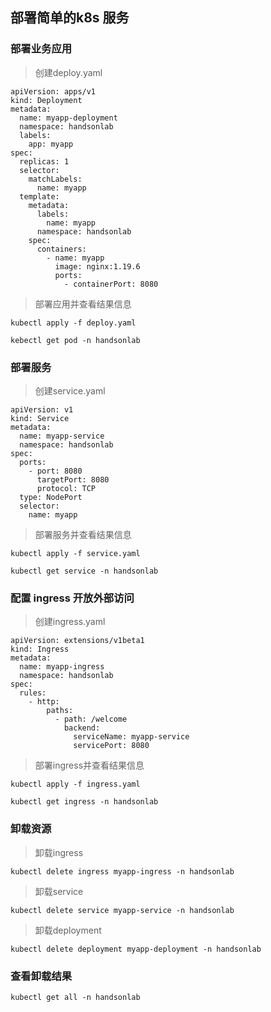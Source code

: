 ## 部署简单的k8s 服务

### 部署业务应用

> 创建deploy.yaml

```
apiVersion: apps/v1
kind: Deployment
metadata:
  name: myapp-deployment
  namespace: handsonlab
  labels:
    app: myapp
spec:
  replicas: 1
  selector:
    matchLabels:
      name: myapp
  template:
    metadata:
      labels:
        name: myapp
      namespace: handsonlab
    spec:
      containers:
        - name: myapp
          image: nginx:1.19.6
          ports:
            - containerPort: 8080

```

> 部署应用并查看结果信息

```
kubectl apply -f deploy.yaml

kebectl get pod -n handsonlab
```

### 部署服务

> 创建service.yaml

```
apiVersion: v1
kind: Service
metadata:
  name: myapp-service
  namespace: handsonlab
spec:
  ports:
    - port: 8080
      targetPort: 8080
      protocol: TCP
  type: NodePort
  selector:
    name: myapp
```

> 部署服务并查看结果信息

```
kubectl apply -f service.yaml

kubectl get service -n handsonlab
```

### 配置 ingress 开放外部访问

> 创建ingress.yaml

```
apiVersion: extensions/v1beta1
kind: Ingress
metadata:
  name: myapp-ingress
  namespace: handsonlab
spec:
  rules:
    - http:
        paths:
          - path: /welcome
            backend:
              serviceName: myapp-service
              servicePort: 8080
```

> 部署ingress并查看结果信息

```
kubectl apply -f ingress.yaml

kubectl get ingress -n handsonlab
```

### 卸载资源

> 卸载ingress

```
kubectl delete ingress myapp-ingress -n handsonlab
```

> 卸载service

```
kubectl delete service myapp-service -n handsonlab
```

> 卸载deployment

```
kubectl delete deployment myapp-deployment -n handsonlab
```

### 查看卸载结果

```
kubectl get all -n handsonlab
```

